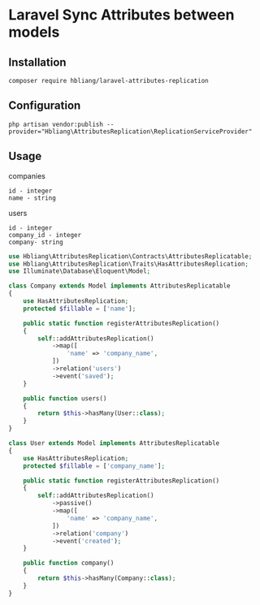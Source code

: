 # Laravel Sync Attributes between models

## Installation
`composer require hbliang/laravel-attributes-replication`

## Configuration
`php artisan vendor:publish --provider="Hbliang\AttributesReplication\ReplicationServiceProvider"`

## Usage


companies

    id - integer
    name - string

users

    id - integer
    company_id - integer
    company- string


```PHP
use Hbliang\AttributesReplication\Contracts\AttributesReplicatable;
use Hbliang\AttributesReplication\Traits\HasAttributesReplication;
use Illuminate\Database\Eloquent\Model;

class Company extends Model implements AttributesReplicatable
{
    use HasAttributesReplication;
    protected $fillable = ['name'];

    public static function registerAttributesReplication()
    {
        self::addAttributesReplication()
            ->map([
                'name' => 'company_name',
            ])
            ->relation('users')
            ->event('saved');
    }

    public function users()
    {
        return $this->hasMany(User::class);
    }
}

class User extends Model implements AttributesReplicatable
{
    use HasAttributesReplication;
    protected $fillable = ['company_name'];

    public static function registerAttributesReplication()
    {
        self::addAttributesReplication()
            ->passive()
            ->map([
                'name' => 'company_name',
            ])
            ->relation('company')
            ->event('created');
    }

    public function company()
    {
        return $this->hasMany(Company::class);
    }
}
```
